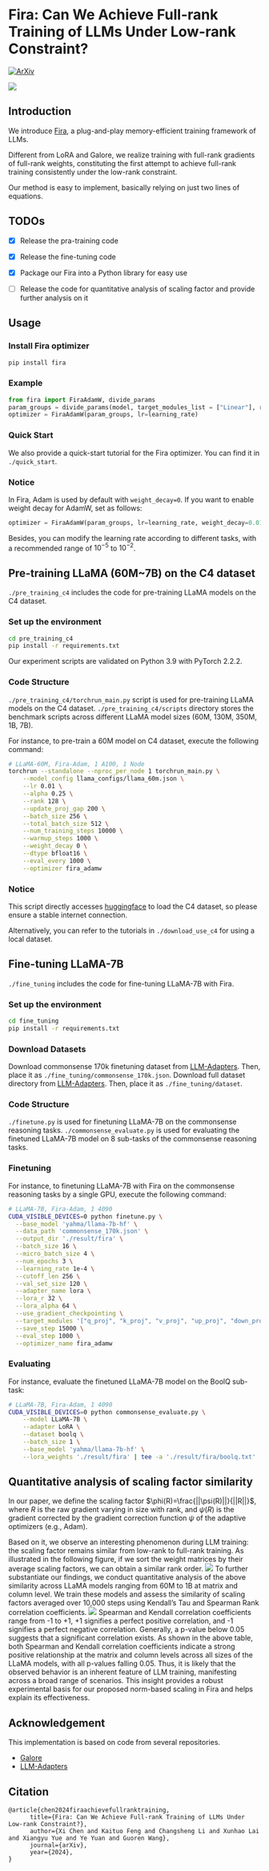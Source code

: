 # Fira: Can We Achieve Full-rank Training of LLMs Under Low-rank Constraint?

[![ArXiv](https://img.shields.io/badge/ArXiv-<2410.01623>-<COLOR>.svg)](https://arxiv.org/abs/2410.01623)



![](./assests/framework.png)

## Introduction

We introduce [Fira](https://arxiv.org/abs/2410.01623), a plug-and-play memory-efficient training framework of LLMs. 

Different from LoRA and Galore, we realize training with full-rank gradients of full-rank weights, constituting the first attempt to achieve full-rank training consistently under the low-rank constraint.

Our method is easy to implement, basically relying on just two lines of equations.


## TODOs

- [x] Release the pra-training code
- [x] Release the fine-tuning code
- [x] Package our Fira into a Python library for easy use
- [ ] Release the code for quantitative analysis of scaling factor and provide further analysis on it



## Usage

### Install Fira optimizer
```bash
pip install fira
```

### Example

```python
from fira import FiraAdamW, divide_params
param_groups = divide_params(model, target_modules_list = ["Linear"], rank=8)
optimizer = FiraAdamW(param_groups, lr=learning_rate)
```

### Quick Start

We also provide a quick-start tutorial for the Fira optimizer. You can find it in `./quick_start`.

### Notice
In Fira, Adam is used by default with `weight_decay=0`.
If you want to enable weight decay for AdamW, set as follows:
```python
optimizer = FiraAdamW(param_groups, lr=learning_rate, weight_decay=0.01)
```
Besides, you can modify the learning rate according to different tasks, with a recommended range of $10^{-5}$ to $10^{-2}$.

## Pre-training LLaMA (60M~7B) on the C4 dataset

`./pre_training_c4` includes the code for pre-training LLaMA models on the C4 dataset.

### Set up the environment
```bash
cd pre_training_c4
pip install -r requirements.txt
```
Our experiment scripts are validated on Python 3.9 with PyTorch 2.2.2.

### Code Structure
`./pre_training_c4/torchrun_main.py` script is used for pre-training LLaMA models on the C4 dataset. 
`./pre_training_c4/scripts` directory stores the benchmark scripts across different LLaMA model sizes (60M, 130M, 350M, 1B, 7B).

For instance, to pre-train a 60M model on C4 dataset, execute the following command:
```bash
# LLaMA-60M, Fira-Adam, 1 A100, 1 Node
torchrun --standalone --nproc_per_node 1 torchrun_main.py \
    --model_config llama_configs/llama_60m.json \
    --lr 0.01 \
    --alpha 0.25 \
    --rank 128 \
    --update_proj_gap 200 \
    --batch_size 256 \
    --total_batch_size 512 \
    --num_training_steps 10000 \
    --warmup_steps 1000 \
    --weight_decay 0 \
    --dtype bfloat16 \
    --eval_every 1000 \
    --optimizer fira_adamw 
```

### Notice
This script directly accesses [huggingface](https://huggingface.co/) to load the C4 dataset, so please ensure a stable internet connection.

Alternatively, you can refer to the tutorials in `./download_use_c4` for using a local dataset.

## Fine-tuning LLaMA-7B

`./fine_tuning` includes the code for fine-tuning LLaMA-7B with Fira.

### Set up the environment

```bash
cd fine_tuning
pip install -r requirements.txt
```

### Download Datasets
Download commonsense 170k finetuning dataset from [LLM-Adapters](https://github.com/AGI-Edgerunners/LLM-Adapters/blob/main/ft-training_set/commonsense_170k.json). Then, place it as `./fine_tuning/commonsense_170k.json`. 
Download full dataset directory from [LLM-Adapters](https://github.com/AGI-Edgerunners/LLM-Adapters/blob/main/ft-training_set/commonsense_170k.json). Then, place it as `./fine_tuning/dataset`.

### Code Structure
`./finetune.py` is used for finetuning LLaMA-7B on the commonsense reasoning tasks. 
`./commonsense_evaluate.py` is used for evaluating the finetuned LLaMA-7B model on 8 sub-tasks of the commonsense reasoning tasks.

### Finetuning
For instance, to finetuning LLaMA-7B with Fira on the commonsense reasoning tasks by a single GPU, execute the following command:
```bash
# LLaMA-7B, Fira-Adam, 1 4090
CUDA_VISIBLE_DEVICES=0 python finetune.py \
  --base_model 'yahma/llama-7b-hf' \
  --data_path 'commonsense_170k.json' \
  --output_dir './result/fira' \
  --batch_size 16 \
  --micro_batch_size 4 \
  --num_epochs 3 \
  --learning_rate 1e-4 \
  --cutoff_len 256 \
  --val_set_size 120 \
  --adapter_name lora \
  --lora_r 32 \
  --lora_alpha 64 \
  --use_gradient_checkpointing \
  --target_modules '["q_proj", "k_proj", "v_proj", "up_proj", "down_proj"]' \
  --save_step 15000 \
  --eval_step 1000 \
  --optimizer_name fira_adamw 
```

### Evaluating
For instance, evaluate the finetuned LLaMA-7B model on the BoolQ sub-task:
```bash
# LLaMA-7B, Fira-Adam, 1 4090
CUDA_VISIBLE_DEVICES=0 python commonsense_evaluate.py \
    --model LLaMA-7B \
    --adapter LoRA \
    --dataset boolq \
    --batch_size 1 \
    --base_model 'yahma/llama-7b-hf' \
    --lora_weights './result/fira' | tee -a './result/fira/boolq.txt'
```

## Quantitative analysis of scaling factor similarity

In our paper, we define the scaling factor $\phi(R)=\frac{||\psi(R)||}{||R||}$, where $R$ is the raw gradient varying in size with rank, and $\psi(R)$ is the gradient corrected by the gradient correction function $\psi$ of the adaptive optimizers (e.g., Adam).

Based on it, we observe an interesting phenomenon during LLM training: the scaling factor remains similar from low-rank to full-rank training. As illustrated in the following figure, if we sort the weight matrices by their average scaling factors, we can obtain a similar rank order.
![](./assests/scaling_factors.png)
To further substantiate our findings, we conduct quantitative analysis of the above similarity across LLaMA models ranging from 60M to 1B at matrix and column level. We train these models and assess the similarity of scaling factors averaged over 10,000 steps using Kendall’s Tau and Spearman Rank correlation coefficients.
![](./assests/similiar.png)
Spearman and Kendall correlation coefficients range from -1 to +1, +1 signifies a perfect positive correlation, and -1 signifies a perfect negative correlation. Generally, a p-value below 0.05 suggests that a significant correlation exists. As shown in the above table, both Spearman and Kendall correlation coefficients indicate a strong positive relationship at the matrix and column levels across all sizes of the LLaMA models, with all p-values falling 0.05.
Thus, it is likely that the observed behavior is an inherent feature of LLM training, manifesting across a broad range of scenarios. This insight provides a robust experimental basis for our proposed norm-based scaling in Fira and helps explain its effectiveness.

## Acknowledgement
This implementation is based on code from several repositories.
* [Galore](https://github.com/jiaweizzhao/GaLore)
* [LLM-Adapters](https://github.com/AGI-Edgerunners/LLM-Adapters)

## Citation

```
@article{chen2024firaachievefullranktraining,
      title={Fira: Can We Achieve Full-rank Training of LLMs Under Low-rank Constraint?}, 
      author={Xi Chen and Kaituo Feng and Changsheng Li and Xunhao Lai and Xiangyu Yue and Ye Yuan and Guoren Wang},
      journal={arXiv},
      year={2024},
}
```

